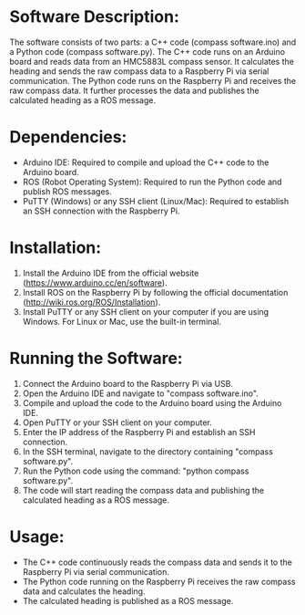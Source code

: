 # Software Description:
The software consists of two parts: a C++ code (compass software.ino) and a Python code (compass software.py). The C++ code runs on an Arduino board and reads data from an HMC5883L compass sensor. It calculates the heading and sends the raw compass data to a Raspberry Pi via serial communication. The Python code runs on the Raspberry Pi and receives the raw compass data. It further processes the data and publishes the calculated heading as a ROS message.

# Dependencies:
- Arduino IDE: Required to compile and upload the C++ code to the Arduino board.
- ROS (Robot Operating System): Required to run the Python code and publish ROS messages.
- PuTTY (Windows) or any SSH client (Linux/Mac): Required to establish an SSH connection with the Raspberry Pi.

# Installation:
1. Install the Arduino IDE from the official website (https://www.arduino.cc/en/software).
2. Install ROS on the Raspberry Pi by following the official documentation (http://wiki.ros.org/ROS/Installation).
3. Install PuTTY or any SSH client on your computer if you are using Windows. For Linux or Mac, use the built-in terminal.

# Running the Software:
1. Connect the Arduino board to the Raspberry Pi via USB.
2. Open the Arduino IDE and navigate to "compass software.ino".
3. Compile and upload the code to the Arduino board using the Arduino IDE.
4. Open PuTTY or your SSH client on your computer.
5. Enter the IP address of the Raspberry Pi and establish an SSH connection.
6. In the SSH terminal, navigate to the directory containing "compass software.py".
7. Run the Python code using the command: "python compass software.py".
8. The code will start reading the compass data and publishing the calculated heading as a ROS message.

# Usage:
- The C++ code continuously reads the compass data and sends it to the Raspberry Pi via serial communication.
- The Python code running on the Raspberry Pi receives the raw compass data and calculates the heading.
- The calculated heading is published as a ROS message.
